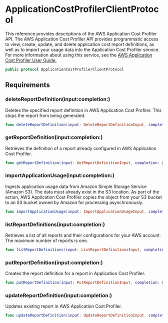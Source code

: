 # ApplicationCostProfilerClientProtocol

This reference provides descriptions of the AWS Application Cost Profiler API.
The AWS Application Cost Profiler API provides programmatic access to view, create, update, and delete
application cost report definitions, as well as to import your usage data into the Application Cost Profiler
service.
For more information about using this service, see the <a href="https:​//docs.aws.amazon.com/application-cost-profiler/latest/userguide/introduction.html">AWS Application Cost
Profiler User Guide.

``` swift
public protocol ApplicationCostProfilerClientProtocol 
```

## Requirements

### deleteReportDefinition(input:​completion:​)

Deletes the specified report definition in AWS Application Cost Profiler. This stops the report from being
generated.

``` swift
func deleteReportDefinition(input: DeleteReportDefinitionInput, completion: @escaping (ClientRuntime.SdkResult<DeleteReportDefinitionOutputResponse, DeleteReportDefinitionOutputError>) -> Void)
```

### getReportDefinition(input:​completion:​)

Retrieves the definition of a report already configured in AWS Application Cost Profiler.

``` swift
func getReportDefinition(input: GetReportDefinitionInput, completion: @escaping (ClientRuntime.SdkResult<GetReportDefinitionOutputResponse, GetReportDefinitionOutputError>) -> Void)
```

### importApplicationUsage(input:​completion:​)

Ingests application usage data from Amazon Simple Storage Service (Amazon S3).
The data must already exist in the S3 location. As part of the action, AWS Application Cost Profiler
copies the object from your S3 bucket to an S3 bucket owned by Amazon for processing
asynchronously.

``` swift
func importApplicationUsage(input: ImportApplicationUsageInput, completion: @escaping (ClientRuntime.SdkResult<ImportApplicationUsageOutputResponse, ImportApplicationUsageOutputError>) -> Void)
```

### listReportDefinitions(input:​completion:​)

Retrieves a list of all reports and their configurations for your AWS account.
The maximum number of reports is one.

``` swift
func listReportDefinitions(input: ListReportDefinitionsInput, completion: @escaping (ClientRuntime.SdkResult<ListReportDefinitionsOutputResponse, ListReportDefinitionsOutputError>) -> Void)
```

### putReportDefinition(input:​completion:​)

Creates the report definition for a report in Application Cost Profiler.

``` swift
func putReportDefinition(input: PutReportDefinitionInput, completion: @escaping (ClientRuntime.SdkResult<PutReportDefinitionOutputResponse, PutReportDefinitionOutputError>) -> Void)
```

### updateReportDefinition(input:​completion:​)

Updates existing report in AWS Application Cost Profiler.

``` swift
func updateReportDefinition(input: UpdateReportDefinitionInput, completion: @escaping (ClientRuntime.SdkResult<UpdateReportDefinitionOutputResponse, UpdateReportDefinitionOutputError>) -> Void)
```
